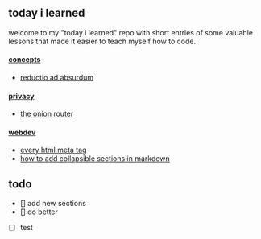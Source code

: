## today i learned
welcome to my "today i learned" repo with short entries of some valuable lessons that made it easier to teach myself how to code.
<br>
#### [concepts](#concepts)
  - [reductio ad absurdum](concepts/reductio-ad-absurdum.md) 
#### [privacy](#privacy)
  - [the onion router](privacy/tor.md)
#### [webdev](#webdev)  
  - [every html meta tag](webdev/html-meta-tags.md)
  - [how to add collapsible sections in markdown](webdev/markdown-details-collapsible.md)



todo
----
- [] add new sections
- [] do better
- [ ] test



